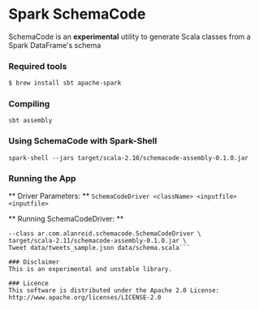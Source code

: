 # Spark SchemaCode
SchemaCode is an **experimental** utility to generate Scala classes from a Spark DataFrame's schema

### Required tools
```bash
$ brew install sbt apache-spark
```

### Compiling
```sbt assembly```

### Using SchemaCode with Spark-Shell
```spark-shell --jars target/scala-2.10/schemacode-assembly-0.1.0.jar```

### Running the App
** Driver Parameters: **
```SchemaCodeDriver <className> <inputfile> <inputfile>```

** Running SchemaCodeDriver: **
```spark-submit --master 'local[*]' \
--class ar.com.alanreid.schemacode.SchemaCodeDriver \
target/scala-2.11/schemacode-assembly-0.1.0.jar \
Tweet data/tweets_sample.json data/schema.scala```

### Disclaimer
This is an experimental and unstable library.

### Licence
This software is distributed under the Apache 2.0 License: http://www.apache.org/licenses/LICENSE-2.0
